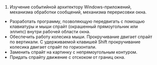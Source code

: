 1. Изучение событийной архитектору Windows-приложений, механизма обработки сообщений, механизма перерисовки окна.

- Разработать программу, позволяющую передвигать с помощью клавиатуры и мыши спрайт (окрашенный прямоугольник или эллипс) внутри рабочей области окна.
- Обеспечить работу колесика мыши. Прокручивание двигает спрайт по вертикали. С удерживаемой клавишей Shift прокручивание колесика двигает спрайт по горизонтали.
- Заменить спрайт на картинку с непрямоугольным контуром.
- Придать спрайту движение с отскоком от границ окна.